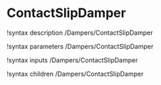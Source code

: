 <!-- MOOSE Documentation Stub: Remove this when content is added. -->

# ContactSlipDamper
!syntax description /Dampers/ContactSlipDamper

!syntax parameters /Dampers/ContactSlipDamper

!syntax inputs /Dampers/ContactSlipDamper

!syntax children /Dampers/ContactSlipDamper
